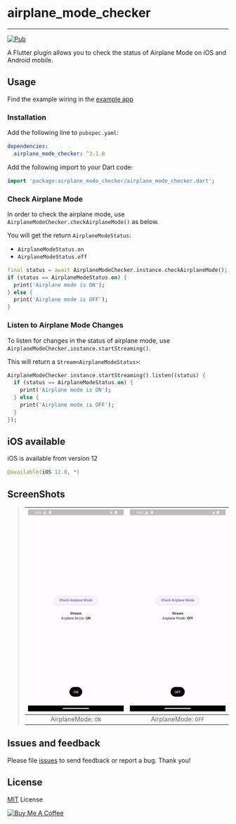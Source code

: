 # airplane_mode_checker

---

[![Pub](https://img.shields.io/pub/v/airplane_mode_checker.svg)](https://pub.dev/packages/airplane_mode_checker)

A Flutter plugin allows you to check the status of Airplane Mode on iOS and Android mobile.

## Usage

Find the example wiring in the [example app](https://github.com/14h4i/airplane_mode_checker/blob/master/example/lib/main.dart)

### Installation

Add the following line to `pubspec.yaml`:

```yaml
dependencies:
  airplane_mode_checker: ^3.1.0
```

Add the following import to your Dart code:

```dart
import 'package:airplane_mode_checker/airplane_mode_checker.dart';
```

### Check Airplane Mode

In order to check the airplane mode, use `AirplaneModeChecker.checkAirplaneMode()` as below.

You will get the return `AirplaneModeStatus`:

- `AirplaneModeStatus.on`
- `AirplaneModeStatus.off`

```dart
final status = await AirplaneModeChecker.instance.checkAirplaneMode();
if (status == AirplaneModeStatus.on) {
  print('Airplane mode is ON');
} else {
  print('Airplane mode is OFF');
}
```

### Listen to Airplane Mode Changes

To listen for changes in the status of airplane mode, use `AirplaneModeChecker.instance.startStreaming()`.

This will return a `Stream<AirplaneModeStatus>`:

```dart
AirplaneModeChecker.instance.startStreaming().listen((status) {
  if (status == AirplaneModeStatus.on) {
    print('Airplane mode is ON');
  } else {
    print('Airplane mode is OFF');
  }
});
```

## iOS available

iOS is available from version 12

```swift
@available(iOS 12.0, *)
```

## ScreenShots

> | <img src="https://raw.githubusercontent.com/14h4i/airplane_mode_checker/master/screenshots/on.png" width="360" /> | <img src="https://raw.githubusercontent.com/14h4i/airplane_mode_checker/master/screenshots/off.png" width="360" /> |
> | :---------------------------------------------------------------------------------------------------------------: | :----------------------------------------------------------------------------------------------------------------: |
> |                                                AirplaneMode: `ON`                                                 |                                                AirplaneMode: `OFF`                                                 |

## Issues and feedback

Please file [issues](https://github.com/14h4i/airplane_mode_checker/issues) to send feedback or report a bug. Thank you!

## License

[MIT](https://mit-license.org) License

<a href="https://www.buymeacoffee.com/14h4i" target="_blank"><img src="https://cdn.buymeacoffee.com/buttons/default-orange.png" alt="Buy Me A Coffee" height="41" width="174"></a>
